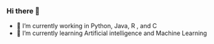 ### Hi there 👋

- 🔭 I’m currently working in Python, Java, R , and C
- 🌱 I’m currently learning Artificial intelligence and Machine Learning

